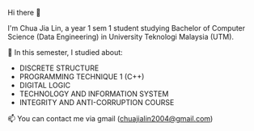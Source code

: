 Hi there 👋

I'm Chua Jia Lin, a year 1 sem 1 student studying Bachelor of Computer Science (Data Engineering) in University Teknologi Malaysia (UTM).

🌱 In this semester, I studied about:
- DISCRETE STRUCTURE
- PROGRAMMING TECHNIQUE 1 (C++)
- DIGITAL LOGIC
- TECHNOLOGY AND INFORMATION SYSTEM
- INTEGRITY AND ANTI-CORRUPTION COURSE

📫 You can contact me via gmail (chuajialin2004@gmail.com)
  
<!--
**ChuaJiaLin/ChuaJiaLin** is a ✨ _special_ ✨ repository because its `README.md` (this file) appears on your GitHub profile.

Here are some ideas to get you started:

- 🔭 I’m currently working on ...
- 🌱 I’m currently learning ...
- 👯 I’m looking to collaborate on ...
- 🤔 I’m looking for help with ...
- 💬 Ask me about ...
- 📫 How to reach me: ...
- 😄 Pronouns: ...
- ⚡ Fun fact: ...
-->
